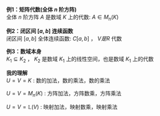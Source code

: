 **例1：矩阵代数(全体 $n$ 阶方阵)**  
全体 $n$ 阶方阵 $A$ 是数域 $K$ 上的代数:  $A\in M_n(K)$  
  
**例2：闭区间 $[a,b]$ 连续函数**  
闭区间 $[a,b]$ 全体连续函数:  $C[a,b]$ ， $V是R$ 代数  
  
**例3：数域本身**  
$K_1\subseteq K_2$ ， $K_2$ 是数域 $K_1$ 上的线性空间，也是数域 $K_1$ 上的代数  
  
**我的理解**  
$U=V=K$ : 数的加法，数的乘法，数的乘法  
  
$U=V=M_n(K)$ : 方阵加法，方阵数乘，方阵乘法  
  
$U=V=\mathbb L(V)$ : 映射加法，映射数乘，映射乘法  
